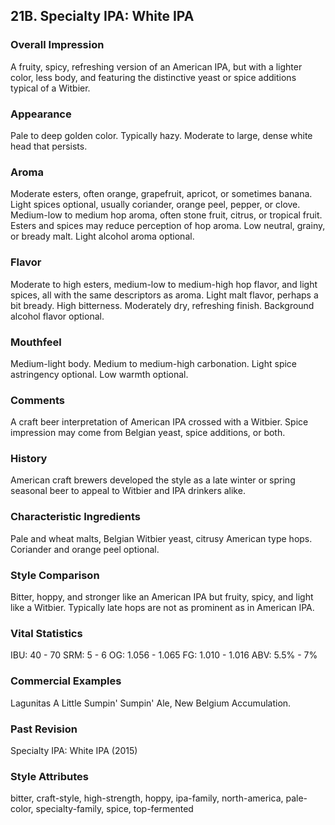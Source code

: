 ## 21B. Specialty IPA: White IPA

### Overall Impression

A fruity, spicy, refreshing version of an American IPA, but with a lighter color, less body, and featuring the distinctive yeast or spice additions typical of a Witbier.

### Appearance

Pale to deep golden color. Typically hazy. Moderate to large, dense white head that persists.

### Aroma

Moderate esters, often orange, grapefruit, apricot, or sometimes banana. Light spices optional, usually coriander, orange peel, pepper, or clove. Medium-low to medium hop aroma, often stone fruit, citrus, or tropical fruit. Esters and spices may reduce perception of hop aroma. Low neutral, grainy, or bready malt. Light alcohol aroma optional.

### Flavor

Moderate to high esters, medium-low to medium-high hop flavor, and light spices, all with the same descriptors as aroma. Light malt flavor, perhaps a bit bready. High bitterness. Moderately dry, refreshing finish. Background alcohol flavor optional.

### Mouthfeel

Medium-light body. Medium to medium-high carbonation. Light spice astringency optional. Low warmth optional.

### Comments

A craft beer interpretation of American IPA crossed with a Witbier. Spice impression may come from Belgian yeast, spice additions, or both.

### History

American craft brewers developed the style as a late winter or spring seasonal beer to appeal to Witbier and IPA drinkers alike.

### Characteristic Ingredients

Pale and wheat malts, Belgian Witbier yeast, citrusy American type hops. Coriander and orange peel optional.

### Style Comparison

Bitter, hoppy, and stronger like an American IPA but fruity, spicy, and light like a Witbier. Typically late hops are not as prominent as in American IPA.

### Vital Statistics

IBU: 40 - 70
SRM: 5 - 6
OG: 1.056 - 1.065
FG: 1.010 - 1.016
ABV: 5.5% - 7%

### Commercial Examples

Lagunitas A Little Sumpin' Sumpin' Ale, New Belgium Accumulation.

### Past Revision

Specialty IPA: White IPA (2015)

### Style Attributes

bitter, craft-style, high-strength, hoppy, ipa-family, north-america, pale-color, specialty-family, spice, top-fermented
